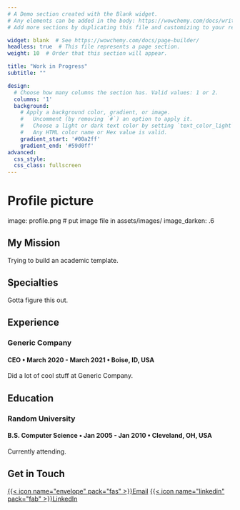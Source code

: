 ```yaml
---
# A Demo section created with the Blank widget.
# Any elements can be added in the body: https://wowchemy.com/docs/writing-markdown-latex/
# Add more sections by duplicating this file and customizing to your requirements.

widget: blank  # See https://wowchemy.com/docs/page-builder/
headless: true  # This file represents a page section.
weight: 10  # Order that this section will appear.

title: "Work in Progress"
subtitle: ""

design:
  # Choose how many columns the section has. Valid values: 1 or 2.
  columns: '1'
  background:
    # Apply a background color, gradient, or image.
    #   Uncomment (by removing `#`) an option to apply it.
    #   Choose a light or dark text color by setting `text_color_light`.
    #   Any HTML color name or Hex value is valid.
    gradient_start: '#00a2ff'
    gradient_end: '#59d0ff'
advanced:
  css_style:
  css_class: fullscreen
---
```


# Profile picture
image: profile.png # put image file in assets/images/
image_darken: .6

## My Mission

Trying to build an academic template.

## Specialties

Gotta figure this out.

## Experience

### Generic Company
#### CEO • March 2020 - March 2021 • Boise, ID, USA   

Did a lot of cool stuff at Generic Company.

## Education

### Random University
#### B.S. Computer Science • Jan 2005 - Jan 2010 • Cleveland, OH, USA

Currently attending.

## Get in Touch

[{{< icon name="envelope" pack="fas" >}}Email](mailto:aaoren210@gmail.com)
[{{< icon name="linkedin" pack="fab" >}}LinkedIn](https://www.linkedin.com/in/aaron-orenstein-485084188/)  
